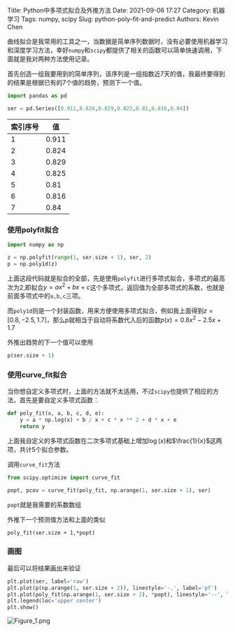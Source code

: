Title: Python中多项式拟合及外推方法
Date: 2021-09-06 17:27
Category: 机器学习
Tags: numpy, scipy
Slug: python-poly-fit-and-predict
Authors: Kevin Chen


曲线拟合是我常用的工具之一，当数据是简单序列数据时，没有必要使用机器学习和深度学习方法，幸好`numpy`和`scipy`都提供了相关的函数可以简单快速调用，下面就是我对两种方法使用记录。

</p>

首先创造一组我要用到的简单序列，该序列是一组指数近7天的值，我最终要得到的结果是根据已有的7个值的趋势，预测下一个值。

```python
import pandas as pd

ser = pd.Series([0.911,0.824,0.829,0.825,0.81,0.816,0.84])
```

| 索引序号 | 值    |
| -------- | ----- |
| 1        | 0.911 |
| 2        | 0.824 |
| 3        | 0.829 |
| 4        | 0.825 |
| 5        | 0.81  |
| 6        | 0.816 |
| 7        | 0.84  |

</p>

### 使用polyfit拟合

```python
import numpy as np

z = np.polyfit(range(1, ser.size + 1), ser, 2)
p = np.poly1d(z)
```

上面这段代码就是拟合的全部，先是使用`polyfit`进行多项式拟合，多项式的最高次为2,即拟合$y=ax^2+bx+c$这个多项式，返回值为全部多项式的系数，也就是前面多项式中的`a,b,c`三项。

而`poly1d`则是一个封装函数，用来方便使用多项式拟合，例如我上面得到$z = [0.8,-2.5,1.7]$，那么p就相当于自动将系数代入后的函数$p(x) = 0.8x^2-2.5x+1.7$

外推出趋势的下一个值可以使用

```python
p(ser.size + 1)
```



</p>

### 使用curve_fit拟合

当你想自定义多项式时，上面的方法就不太适用，不过`scipy`也提供了相应的方法，首先是要自定义多项式函数：

```python
def poly_fit(x, a, b, c, d, e):
    y = a * np.log(x) + b / x + c * x ** 2 + d * x + e
    return y
```

上面我自定义的多项式函数在二次多项式基础上增加$\log(x)$和$\frac{1}{x}$这两项，共计5个拟合参数。



</p>

调用`curve_fit`方法

```python
from scipy.optimize import curve_fit

popt, pcov = curve_fit(poly_fit, np.arange(1, ser.size + 1), ser)
```

`popt`就是我需要的系数数组

外推下一个预测值方法和上面的类似

```pyhton
poly_fit(ser.size + 1,*popt)
```



### 画图

最后可以将结果画出来验证

```python
plt.plot(ser, label='raw')
plt.plot(p(np.arange(1, ser.size + 2)), linestyle='-.', label='pf')
plt.plot(poly_fit(np.arange(1, ser.size + 2), *popt), linestyle='--', label='cf')
plt.legend(loc='upper center')
plt.show()
```

![Figure_1.png](https://chenwrt.com:843/uploads/big/db7f07f07638a72edd114bdff7db281d.jpg)
